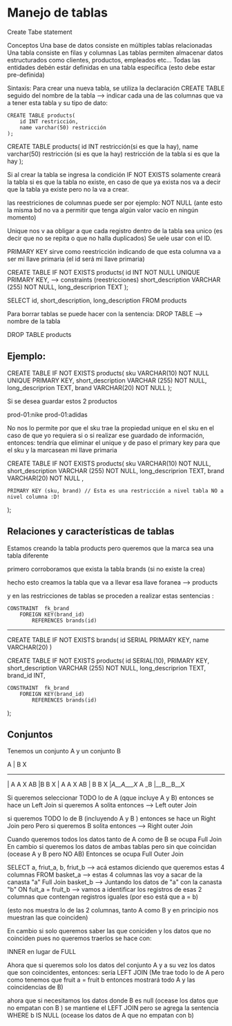 # Manejo de tablas

Create Tabe statement

Conceptos 
    Una base de datos consiste en múltiples tablas relacionadas
    Una tabla consiste en filas y columnas
    Las tablas permiten almacenar datos estructurados como clientes, productos, empleados etc...
    Todas las entidades debén estár definidas en una tabla específica (esto debe estar pre-definida)

Sintaxis:
    Para crear una nueva tabla, se utiliza la declaración 
    CREATE TABLE seguido del nombre de la tabla --> indicar cada una de las columnas que va a tener esta tabla y su tipo de dato: 

    CREATE TABLE products(
        id INT restricción,
        name varchar(50) restricción 
    );
    
 CREATE TABLE products(
        id INT restricción(si es que la hay),
        name varchar(50) restricción (si es que la hay)
        restricción de la tabla si es que la hay 
    );

Si al crear la tabla se ingresa la condición IF NOT EXISTS solamente creará la tabla si es que la tabla no existe, en caso de que ya exista nos va a decir que la tabla ya existe pero no la va a crear.

las reestriciones de columnas puede ser por ejemplo: NOT NULL 
(ante esto la misma bd no va a permitir que tenga algún valor vacío en ningún momento)

Unique nos v aa obligar a que cada registro dentro de la tabla sea unico (es decir que no se repita o que no halla duplicados)
Se uele usar con el ID. 

PRIMARY KEY sirve como reestricción indicando de que esta columna va a ser mi llave primaria (el id será mi llave primaria)

CREATE TABLE IF NOT EXISTS products(
    id INT NOT NULL UNIQUE PRIMARY KEY, --> constraints (reestricciones)
    short_description VARCHAR (255) NOT NULL, 
    long_descriprion TEXT 
);

SELECT id, short_description, long_description
FROM products


Para borrar tablas se puede hacer con la sentencia:
DROP TABLE --> nombre de la tabla

DROP TABLE products

## Ejemplo:


CREATE TABLE IF NOT EXISTS products(
    sku VARCHAR(10) NOT NULL UNIQUE PRIMARY KEY, 
    short_description VARCHAR (255) NOT NULL, 
    long_descriprion TEXT,
    brand VARCHAR(20) NOT NULL 
);

Si se desea guardar estos 2 productos

prod-01:nike
prod-01:adidas 

No nos lo permite por que el sku trae la propiedad unique en el sku en el caso de que yo requiera si o si realizar ese guardado de información, entonces:
tendría que eliminar el unique y de paso el primary key para que el sku y la marcasean mi llave primaria

CREATE TABLE IF NOT EXISTS products(
    sku VARCHAR(10) NOT NULL, 
    short_description VARCHAR (255) NOT NULL, 
    long_descriprion TEXT,
    brand VARCHAR(20) NOT NULL ,

    PRIMARY KEY (sku, brand) // Esta es una restricción a nivel tabla NO a nivel columna :D!
);

## Relaciones y características de tablas

Estamos creando la tabla products pero queremos que la marca sea una tabla diferente 

primero corroboramos que exista la tabla brands (si no existe la crea)

hecho esto creamos la tabla que va a llevar esa llave foranea --> products

y en las restricciones de tablas se proceden a realizar estas sentencias :

    CONSTRAINT  fk_brand
        FOREIGN KEY(brand_id)
            REFERENCES brands(id)
-------------------------------------------

CREATE TABLE IF NOT EXISTS brands(
    id SERIAL PRIMARY KEY,
    name VARCHAR(20)
)
 

CREATE TABLE IF NOT EXISTS products(
    id SERIAL(10), PRIMARY KEY,
    short_description VARCHAR (255) NOT NULL, 
    long_descriprion TEXT,
    brand_id INT, 

    CONSTRAINT  fk_brand
        FOREIGN KEY(brand_id)
            REFERENCES brands(id)
    
);


## Conjuntos

Tenemos un conjunto A y un conjunto B 
 
 A |          B X
___________________________
| A    A X  AB   |B     B X
|  A  A  X    AB |  B   B X
|_A__A___X_ A _B |__B__B__X
 
Si queremos seleccionar TODO lo de A (qque incluye A y B) entonces se hace un 
Left Join 
si queremos A solita entonces --> Left outer Join

si queremos TODO lo de B (incluyendo A y B ) entonces se hace un 
Right Join pero 
Pero si queremos B solita entonces --> Right outer Join

Cuando queremos todos los datos tanto de A como de B  se ocupa 
Full Join
En cambio si queremos los datos de ambas tablas pero sin que coincidan (ocease A y B pero NO AB)
Entonces se ocupa Full Outer Join

SELECT a, friut_a, b, friut_b --> acá estamos diciendo que queremos estas 4 columnas
FROM basket_a --> estas 4 columnas las voy a sacar de la canasta "a"
    Full Join basket_b --> Juntando los datos de "a" con la canasta "b" 
        ON fuit_a = fruit_b --> vamos a identificar los registros de esas 2 columnas que contengan registros iguales (por eso está que a = b)

(esto nos muestra lo de las 2 columnas, tanto A como B y en principio nos muestran las que coinciden)

En cambio si solo queremos saber las que coniciden y los datos que no coinciden pues no queremos traerlos se hace con:

INNER en lugar de FULL

Ahora que si queremos solo los datos del conjunto A y a su vez los datos que son coincidentes, entonces: 
sería LEFT JOIN (Me trae todo lo de A pero como tenemos que fruit a = fruit b entonces mostrará todo A y las coincidencias de B)

ahora que si necesitamos los datos donde B es null (ocease los datos que no empatan con B )
se mantiene el LEFT JOIN pero se agrega la sentencia
WHERE b IS NULL (ocease los datos de A que no empatan con b)





 